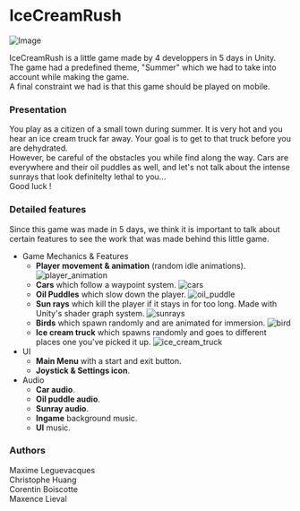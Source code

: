 # IceCreamRush
![Image](Screenshots/01.png)

IceCreamRush is a little game made by 4 developpers in 5 days in Unity. The game had a predefined theme, "Summer" which we had to take into account while making the game.  
A final constraint we had is that this game should be played on mobile.  
  
### Presentation

You play as a citizen of a small town during summer. It is very hot and you hear an ice cream truck far away. Your goal is to get to that truck before you are dehydrated.  
However, be careful of the obstacles you while find along the way. Cars are everywhere and their oil puddles as well, and let's not talk about the intense sunrays that look definitelty lethal to you...   
Good luck !

### Detailed features

Since this game was made in 5 days, we think it is important to talk about certain features to see the work that was made behind this little game.
- Game Mechanics & Features
  - **Player movement & animation** (random idle animations).
![player_animation](Screenshots/player_idle_animation_squat.png)
  - **Cars** which follow a waypoint system.
![cars](Screenshots/cars.png)
  - **Oil Puddles** which slow down the player.
![oil_puddle](Screenshots/oil_puddle.png)
  - **Sun rays** which kill the player if it stays in for too long. Made with Unity's shader graph system.
![sunrays](Screenshots/sunrays.png)
  - **Birds** which spawn randomly and are animated for immersion.
![bird](Screenshots/bird.png)
  - **Ice cream truck** which spawns randomly and goes to different places one you've picked it up.
![ice_cream_truck](Screenshots/ice_cream_truck.png)
- UI
  - **Main Menu** with a start and exit button.
  - **Joystick & Settings icon**.
- Audio
  - **Car audio**.
  - **Oil puddle audio**.
  - **Sunray audio**.
  - **Ingame** background music.
  - **UI** music.
 
### Authors
Maxime Leguevacques  
Christophe Huang  
Corentin Boiscotte  
Maxence Lieval  
